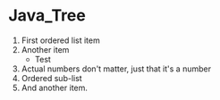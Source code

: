 # Java_Tree

1. First ordered list item
2. Another item
   * Test
3. Actual numbers don't matter, just that it's a number
  1. Ordered sub-list
4. And another item.
